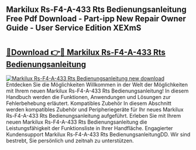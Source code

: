 ## Markilux Rs-F4-A-433 Rts Bedienungsanleitung Free Pdf Download - Part-ipp New Repair Owner Guide - User Service Edition XEXmS

# <h2><a href="http://df46og.blite.top/?on=Markilux+Rs-F4-A-433+Rts+Bedienungsanleitung">🔗Download 👉🔴 Markilux Rs-F4-A-433 Rts Bedienungsanleitung</a></h2>

[![Markilux Rs-F4-A-433 Rts Bedienungsanleitung new download](https://i.imgur.com/lujVjoI.png)](http://df46og.blite.top/?on=Markilux+Rs-F4-A-433+Rts+Bedienungsanleitung)
Entdecken Sie die Möglichkeiten Willkommen in der Welt der Möglichkeiten mit Ihrem neuen Markilux Rs-F4-A-433 Rts Bedienungsanleitung! In diesem Handbuch werden die Funktionen, Anwendungen und Lösungen zur Fehlerbehebung erläutert. Kompatibles Zubehör In diesem Abschnitt werden kompatibles Zubehör und Peripheriegeräte für Ihr neues Markilux Rs-F4-A-433 Rts Bedienungsanleitung aufgeführt. Erleben Sie mit Ihrem neuen Markilux Rs-F4-A-433 Rts Bedienungsanleitung die Leistungsfähigkeit der Funktionsliste in Ihrer Handfläche. Engagierter Kundensupport Markilux Rs-F4-A-433 Rts BedienungsanleitungDD. Wir sind bestrebt, Sie persönlich und zeitnah zu unterstützen.
